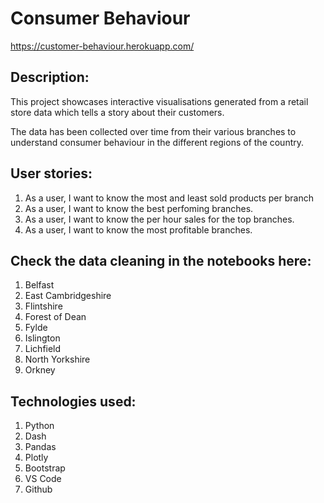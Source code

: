 # Consumer Behaviour 
https://customer-behaviour.herokuapp.com/


## Description: 
This project showcases interactive visualisations generated from a retail store data which tells a story about their customers.

The data has been collected over time from their various branches to understand consumer behaviour in the different regions of the
country. 

## User stories: 

1. As a user, I want to know the most and least sold products per branch
2. As a user, I want to know the best perfoming branches. 
3. As a user, I want to know the per hour sales for the top branches. 
4. As a user, I want to know the most profitable branches.


## Check the data cleaning in the notebooks here: 
1. Belfast
2. East Cambridgeshire
3. Flintshire
4. Forest of Dean
5. Fylde
6. Islington 
7. Lichfield
8. North Yorkshire
9. Orkney

## Technologies used: 
1. Python
2. Dash
3. Pandas
4. Plotly
5. Bootstrap
6. VS Code 
7. Github 
